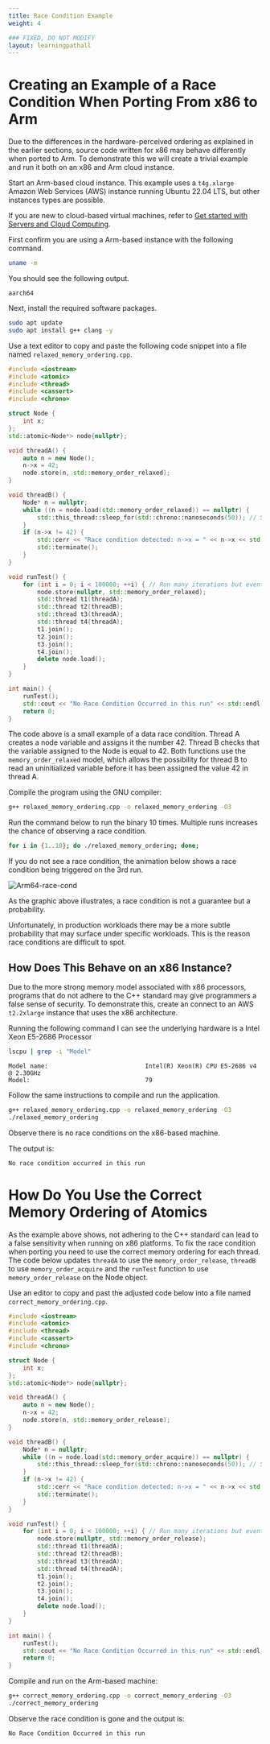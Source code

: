 ```yaml
---
title: Race Condition Example 
weight: 4

### FIXED, DO NOT MODIFY
layout: learningpathall
---
```


# Creating an Example of a Race Condition When Porting From x86 to Arm

Due to the differences in the hardware-perceived ordering as explained in the earlier sections, source code written for x86 may behave differently when ported to Arm. To demonstrate this we will create a trivial example and run it both on an x86 and Arm cloud instance. 

Start an Arm-based cloud instance. This example uses a `t4g.xlarge` Amazon Web Services (AWS) instance running Ubuntu 22.04 LTS, but other instances types are possible. 

If you are new to cloud-based virtual machines, refer to [Get started with Servers and Cloud Computing](/learning-paths/servers-and-cloud-computing/intro/). 

First confirm you are using a Arm-based instance with the following command.

```bash
uname -m
```
You should see the following output.

```output
aarch64
```

Next, install the required software packages. 

```bash
sudo apt update
sudo apt install g++ clang -y
```

Use a text editor to copy and paste the following code snippet into a file named `relaxed_memory_ordering.cpp`. 

```cpp
#include <iostream>
#include <atomic>
#include <thread>
#include <cassert>
#include <chrono>

struct Node {
    int x;
};
std::atomic<Node*> node{nullptr};

void threadA() {
    auto n = new Node();
    n->x = 42;
    node.store(n, std::memory_order_relaxed);
}

void threadB() {
    Node* n = nullptr;
    while ((n = node.load(std::memory_order_relaxed)) == nullptr) {
        std::this_thread::sleep_for(std::chrono::nanoseconds(50)); // Small sleep to improve scheduling
    }
    if (n->x != 42) {
        std::cerr << "Race condition detected: n->x = " << n->x << std::endl;
        std::terminate();
    }
}

void runTest() {
    for (int i = 0; i < 100000; ++i) { // Run many iterations but eventually time out
        node.store(nullptr, std::memory_order_relaxed);
        std::thread t1(threadA);
        std::thread t2(threadB);
        std::thread t3(threadA);
        std::thread t4(threadA);
        t1.join();
        t2.join();
        t3.join();
        t4.join();
        delete node.load();
    }
}

int main() {
    runTest();
    std::cout << "No Race Condition Occurred in this run" << std::endl;
    return 0;
}
```

The code above is a small example of a data race condition. Thread A creates a node variable and assigns it the number 42. Thread B checks that the variable assigned to the Node is equal to 42. Both functions use the `memory_order_relaxed` model, which allows the possibility for thread B to read an uninitialized variable before it has been assigned the value 42 in thread A. 

Compile the program using the GNU compiler:

```bash
g++ relaxed_memory_ordering.cpp -o relaxed_memory_ordering -O3
```

Run the command below to run the binary 10 times. Multiple runs increases the chance of observing a race condition.

```bash                                                                                                                 
for i in {1..10}; do ./relaxed_memory_ordering; done;
```

If you do not see a race condition, the animation below shows a race condition being triggered on the 3rd run.  
 
![Arm64-race-cond](./aarch64-race-condition.gif)

As the graphic above illustrates, a race condition is not a guarantee but a probability.  

Unfortunately, in production workloads there may be a more subtle probability that may surface under specific workloads. This is the reason race conditions are difficult to spot.

## How Does This Behave on an x86 Instance?

Due to the more strong memory model associated with x86 processors, programs that do not adhere to the C++ standard may give programmers a false sense of security. To demonstrate this, create an connect to an AWS `t2.2xlarge` instance that uses the x86 architecture. 

Running the following command I can see the underlying hardware is a Intel Xeon E5-2686 Processor

```bash
lscpu | grep -i "Model"
```

```output
Model name:                           Intel(R) Xeon(R) CPU E5-2686 v4 @ 2.30GHz
Model:                                79
```

Follow the same instructions to compile and run the application. 

```bash
g++ relaxed_memory_ordering.cpp -o relaxed_memory_ordering -O3
./relaxed_memory_ordering 
```

Observe there is no race conditions on the x86-based machine.  

The output is:

```output
No race condition occurred in this run
```

# How Do You Use the Correct Memory Ordering of Atomics

As the example above shows, not adhering to the C++ standard can lead to a false sensitivity when running on x86 platforms. To fix the race condition when porting you need to use the correct memory ordering for each thread. The code below updates `threadA` to use the `memory_order_release`, `threadB` to use `memory_order_acquire` and the `runTest` function to use `memory_order_release` on the Node object. 

Use an editor to copy and past the adjusted code below into a file named `correct_memory_ordering.cpp`.

```cpp
#include <iostream>
#include <atomic>
#include <thread>
#include <cassert>
#include <chrono>

struct Node {
    int x;
};
std::atomic<Node*> node{nullptr};

void threadA() {
    auto n = new Node();
    n->x = 42;
    node.store(n, std::memory_order_release);
}

void threadB() {
    Node* n = nullptr;
    while ((n = node.load(std::memory_order_acquire)) == nullptr) {
        std::this_thread::sleep_for(std::chrono::nanoseconds(50)); // Small sleep to improve scheduling
    }
    if (n->x != 42) {
        std::cerr << "Race condition detected: n->x = " << n->x << std::endl;
        std::terminate();
    }
}

void runTest() {
    for (int i = 0; i < 100000; ++i) { // Run many iterations but eventually time out
        node.store(nullptr, std::memory_order_release);
        std::thread t1(threadA);
        std::thread t2(threadB);
        std::thread t3(threadA);
        std::thread t4(threadA);
        t1.join();
        t2.join();
        t3.join();
        t4.join();
        delete node.load();
    }
}

int main() {
    runTest();
    std::cout << "No Race Condition Occurred in this run" << std::endl;
    return 0;
}

```

Compile and run on the Arm-based machine:

```bash
g++ correct_memory_ordering.cpp -o correct_memory_ordering -O3
./correct_memory_ordering 
```

Observe the race condition is gone and the output is:

```output
No Race Condition Occurred in this run
```

